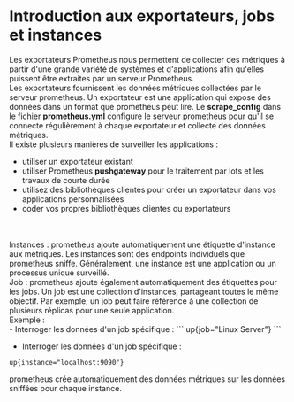 # Introduction aux exportateurs, jobs et instances

Les exportateurs Prometheus nous permettent de collecter des métriques à partir d'une grande variété de systèmes et d'applications afin qu'elles puissent être extraites par un serveur Prometheus.
<br>
Les exportateurs fournissent les données métriques collectées par le serveur prometheus. Un exportateur est une application qui expose des données dans un format que prometheus peut lire. Le **scrape_config** dans le fichier **prometheus.yml** configure le serveur prometheus pour qu'il se connecte régulièrement à chaque exportateur et collecte des données métriques.
<br>
Il existe plusieurs manières de surveiller les applications :
- utiliser un exportateur existant
- utiliser Prometheus **pushgateway** pour le traitement par lots et les travaux de courte durée
- utilisez des bibliothèques clientes pour créer un exportateur dans vos applications personnalisées
- coder vos propres bibliothèques clientes ou exportateurs
<br>
<br>
Instances : prometheus ajoute automatiquement une étiquette d'instance aux métriques. Les instances sont des endpoints individuels que prometheus sniffe. Généralement, une instance est une application ou un processus unique surveillé.
<br>
Job : prometheus ajoute également automatiquement des étiquettes pour les jobs. Un job est une collection d'instances, partageant toutes le même objectif. Par exemple, un job peut faire référence à une collection de plusieurs réplicas pour une seule application.
<br>
Exemple : 
<br>
- Interroger les données d'un job spécifique :
```
up{job="Linux Server"}
```

- Interroger les données d'un job spécifique :
```
up{instance="localhost:9090"}
```

prometheus crée automatiquement des données métriques sur les données sniffées pour chaque instance.